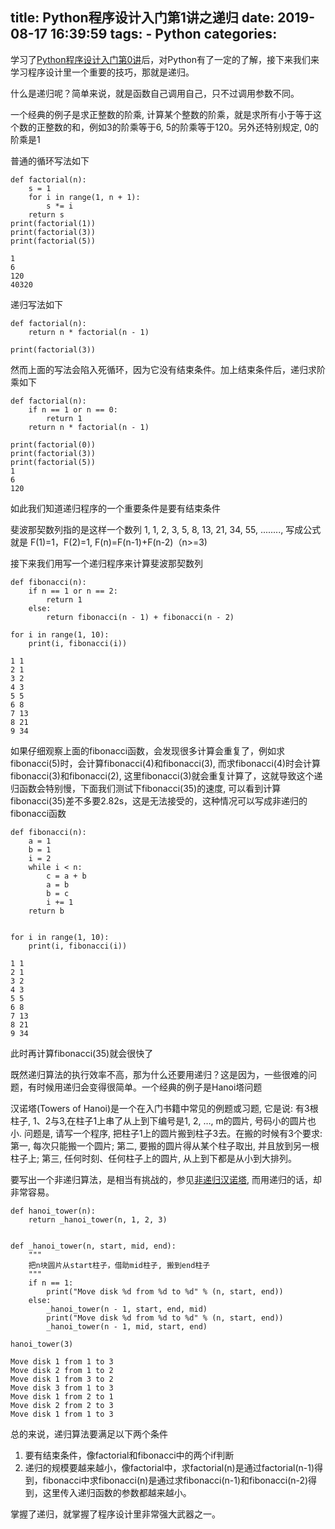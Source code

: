 title: Python程序设计入门第1讲之递归
date: 2019-08-17 16:39:59
tags:
    - Python
categories:
---
学习了[Python程序设计入门第0讲](https://github.com/dengshilong/learn_python/blob/master/Python%E7%A8%8B%E5%BA%8F%E8%AE%BE%E8%AE%A1%E5%85%A5%E9%97%A8%E7%AC%AC0%E8%AE%B2-%E9%A1%BA%E5%BA%8F%E5%BE%AA%E7%8E%AF%E9%80%89%E6%8B%A9.ipynb)后，对Python有了一定的了解，接下来我们来学习程序设计里一个重要的技巧，那就是递归。

什么是递归呢？简单来说，就是函数自己调用自己，只不过调用参数不同。

一个经典的例子是求正整数的阶乘, 计算某个整数的阶乘，就是求所有小于等于这个数的正整数的和，例如3的阶乘等于6, 5的阶乘等于120。另外还特别规定, 0的阶乘是1

普通的循环写法如下
```
def factorial(n):
    s = 1
    for i in range(1, n + 1):
        s *= i
    return s
print(factorial(1))
print(factorial(3))
print(factorial(5))

1
6
120
40320
```

递归写法如下
```
def factorial(n):
    return n * factorial(n - 1)

print(factorial(3))
```
然而上面的写法会陷入死循环，因为它没有结束条件。加上结束条件后，递归求阶乘如下
```
def factorial(n):
    if n == 1 or n == 0:
        return 1
    return n * factorial(n - 1)

print(factorial(0))
print(factorial(3))
print(factorial(5))
1
6
120
```
如此我们知道递归程序的一个重要条件是要有结束条件

斐波那契数列指的是这样一个数列 1, 1, 2, 3, 5, 8, 13, 21, 34, 55, ........, 写成公式就是 F(1)=1，F(2)=1, F(n)=F(n-1)+F(n-2)（n>=3)

接下来我们用写一个递归程序来计算斐波那契数列
```
def fibonacci(n):
    if n == 1 or n == 2:
        return 1
    else:
        return fibonacci(n - 1) + fibonacci(n - 2)

for i in range(1, 10):
    print(i, fibonacci(i))
    
1 1
2 1
3 2
4 3
5 5
6 8
7 13
8 21
9 34
```
如果仔细观察上面的fibonacci函数，会发现很多计算会重复了，例如求fibonacci(5)时，会计算fibonacci(4)和fibonacci(3), 而求fibonacci(4)时会计算fibonacci(3)和fibonacci(2), 这里fibonacci(3)就会重复计算了，这就导致这个递归函数会特别慢，下面我们测试下fibonacci(35)的速度, 可以看到计算fibonacci(35)差不多要2.82s，这是无法接受的，这种情况可以写成非递归的fibonacci函数

```
def fibonacci(n):
    a = 1
    b = 1
    i = 2
    while i < n:
        c = a + b
        a = b
        b = c
        i += 1
    return b
    
    
for i in range(1, 10):
    print(i, fibonacci(i))

1 1
2 1
3 2
4 3
5 5
6 8
7 13
8 21
9 34
```
此时再计算fibonacci(35)就会很快了

既然递归算法的执行效率不高，那为什么还要用递归？这是因为，一些很难的问题，有时候用递归会变得很简单。一个经典的例子是Hanoi塔问题

汉诺塔(Towers of Hanoi)是一个在入门书籍中常见的例题或习题, 它是说: 有3根柱子, 1、2与3,在柱子1上串了从上到下编号是1, 2, …, m的圆片, 号码小的圆片也小. 问题是, 请写一个程序, 把柱子1上的圆片搬到柱子3去。在搬的时候有3个要求: 第一, 每次只能搬一个圆片; 第二, 要搬的圆片得从某个柱子取出, 并且放到另一根柱子上; 第三, 任何时刻、任何柱子上的圆片, 从上到下都是从小到大排列。

要写出一个非递归算法，是相当有挑战的，参见[非递归汉诺塔](https://github.com/dengshilong/C100Problem/blob/master/chapter8/hanoi_tower.ipynb), 而用递归的话，却非常容易。
```
def hanoi_tower(n):
    return _hanoi_tower(n, 1, 2, 3)


def _hanoi_tower(n, start, mid, end):
    """
    把n块圆片从start柱子，借助mid柱子, 搬到end柱子
    """
    if n == 1:
        print("Move disk %d from %d to %d" % (n, start, end))
    else:
        _hanoi_tower(n - 1, start, end, mid)
        print("Move disk %d from %d to %d" % (n, start, end))
        _hanoi_tower(n - 1, mid, start, end)
        
hanoi_tower(3)

Move disk 1 from 1 to 3
Move disk 2 from 1 to 2
Move disk 1 from 3 to 2
Move disk 3 from 1 to 3
Move disk 1 from 2 to 1
Move disk 2 from 2 to 3
Move disk 1 from 1 to 3
```

总的来说，递归算法要满足以下两个条件

1. 要有结束条件，像factorial和fibonacci中的两个if判断
2. 递归的规模要越来越小，像factorial中，求factorial(n)是通过factorial(n-1)得到，fibonacci中求fibonacci(n)是通过求fibonacci(n-1)和fibonacci(n-2)得到，这里传入递归函数的参数都越来越小。

掌握了递归，就掌握了程序设计里非常强大武器之一。
